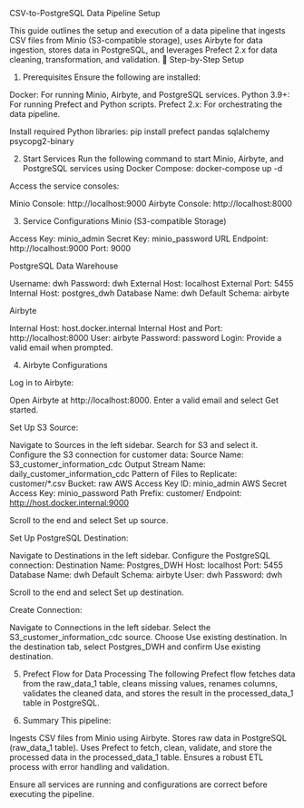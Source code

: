 CSV-to-PostgreSQL Data Pipeline Setup

This guide outlines the setup and execution of a data pipeline that ingests CSV files from Minio (S3-compatible storage), uses Airbyte for data ingestion, stores data in PostgreSQL, and leverages Prefect 2.x for data cleaning, transformation, and validation.
🚀 Step-by-Step Setup
1. Prerequisites
Ensure the following are installed:

Docker: For running Minio, Airbyte, and PostgreSQL services.
Python 3.9+: For running Prefect and Python scripts.
Prefect 2.x: For orchestrating the data pipeline.

Install required Python libraries:
pip install prefect pandas sqlalchemy psycopg2-binary

2. Start Services
Run the following command to start Minio, Airbyte, and PostgreSQL services using Docker Compose:
docker-compose up -d

Access the service consoles:

Minio Console: http://localhost:9000
Airbyte Console: http://localhost:8000

3. Service Configurations
Minio (S3-compatible Storage)

Access Key: minio_admin
Secret Key: minio_password
URL Endpoint: http://localhost:9000
Port: 9000

PostgreSQL Data Warehouse

Username: dwh
Password: dwh
External Host: localhost
External Port: 5455
Internal Host: postgres_dwh
Database Name: dwh
Default Schema: airbyte

Airbyte

Internal Host: host.docker.internal
Internal Host and Port: http://localhost:8000
User: airbyte
Password: password
Login: Provide a valid email when prompted.

4. Airbyte Configurations

Log in to Airbyte:

Open Airbyte at http://localhost:8000.
Enter a valid email and select Get started.


Set Up S3 Source:

Navigate to Sources in the left sidebar.
Search for S3 and select it.
Configure the S3 connection for customer data:
Source Name: S3_customer_information_cdc
Output Stream Name: daily_customer_information_cdc
Pattern of Files to Replicate: customer/*.csv
Bucket: raw
AWS Access Key ID: minio_admin
AWS Secret Access Key: minio_password
Path Prefix: customer/
Endpoint: http://host.docker.internal:9000


Scroll to the end and select Set up source.


Set Up PostgreSQL Destination:

Navigate to Destinations in the left sidebar.
Configure the PostgreSQL connection:
Destination Name: Postgres_DWH
Host: localhost
Port: 5455
Database Name: dwh
Default Schema: airbyte
User: dwh
Password: dwh


Scroll to the end and select Set up destination.


Create Connection:

Navigate to Connections in the left sidebar.
Select the S3_customer_information_cdc source.
Choose Use existing destination.
In the destination tab, select Postgres_DWH and confirm Use existing destination.



5. Prefect Flow for Data Processing
The following Prefect flow fetches data from the raw_data_1 table, cleans missing values, renames columns, validates the cleaned data, and stores the result in the processed_data_1 table in PostgreSQL.




6. Summary
This pipeline:

Ingests CSV files from Minio using Airbyte.
Stores raw data in PostgreSQL (raw_data_1 table).
Uses Prefect to fetch, clean, validate, and store the processed data in the processed_data_1 table.
Ensures a robust ETL process with error handling and validation.

Ensure all services are running and configurations are correct before executing the pipeline.

